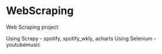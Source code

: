 # WebScraping
Web Scraping project

Using Scrapy - spotify, spotify_wkly, acharts
Using Selenium - youtubemusic
